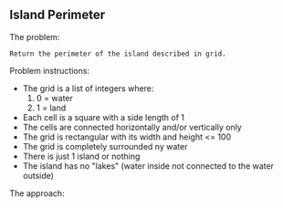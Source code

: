 ## Island Perimeter

The problem:
```
Return the perimeter of the island described in grid.
```

Problem instructions:
- The grid is a list of integers where:
    1. 0 = water
    2. 1 = land
- Each cell is a square with a side length of 1
- The cells are connected horizontally and/or vertically only
- The grid is rectangular with its width and height <= 100
- The grid is completely surrounded ny water
- There is just 1 island or nothing
- The island has no "lakes" (water inside not connected to the water outside)

The approach:
